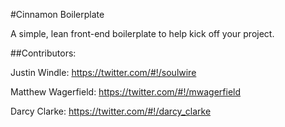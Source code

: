 #Cinnamon Boilerplate

A simple, lean front-end boilerplate to help kick off your project.

##Contributors:

Justin Windle: https://twitter.com/#!/soulwire

Matthew Wagerfield: https://twitter.com/#!/mwagerfield

Darcy Clarke: https://twitter.com/#!/darcy_clarke